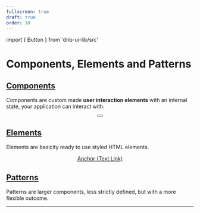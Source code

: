 ```yaml
---
fullscreen: true
draft: true
order: 10
---
```


import { Button } from 'dnb-ui-lib/src'

<Intro>

# Components, Elements and Patterns

## [Components](!/uilib/components)

Components are custom made **user interaction elements** with an internal state, your application can interact with.

<div className="example-box" align="center">
  <Button text="Button"  href="/uilib/components/button" target="_blank" />
</div>

## [Elements](!/uilib/elements)

Elements are basicity ready to use styled HTML elements.

<div className="example-box" align="center">
  <a className="dnb-anchor" href="!/uilib/elements/anchor" target="_blank">Anchor (Text Link)</a>
</div>

## [Patterns](!/uilib/patterns)

Patterns are larger components, less strictly defined, but with a more flexible outcome.

---

<IntroFooter href="/uilib/intro/12-usage-of-components-elements" text="Next - Usage of Components and Patterns" />

</Intro>
